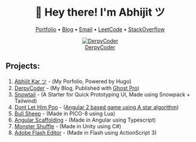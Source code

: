 <h1 align="center">👋 Hey there! I'm Abhijit ツ</h1>
<p align="center">
  <a href="https://www.abhijit-kar.com">Portfolio</a> •
  <a href="https://www.derpycoder.com">Blog</a> •
  <a href="mailto:reachme@abhijit-kar.com">Email</a> •
  <a href="https://leetcode.com/abhijit-kar/">LeetCode</a> •
  <a href="https://stackoverflow.abhijit-kar.com">StackOverflow</a>
</p>

<p align="center">
  <a href="https://www.derpycoder.com"><img src="https://www.derpycoder.com/assets/img/icon.png" alt="DerpyCoder"/></a><br>
  <a href="https://www.derpycoder.com">DerpyCoder</a>
</p>

## Projects:
1. [Abhijit Kar ツ](https://www.abhijit-kar.com/) - (My Porfolio, Powered by Hugo)
1. [DerpyCoder](https://www.derpycoder.com) - (My Blog, Published with [Ghost Pro](https://www.derpycoder.com/ghost-pro-20-reasons-that-make-it-the-best-choice-for-bloggers-in-2021/))
1. [Snowtail](https://www.abhijit-kar.com/snowtail/) - (A Starter for Quick Prototyping UI, Made using Snowpack + Tailwind)
1. [Dont Let Him Poo](https://www.abhijit-kar.com/dont-let-him-poo/) - ([Angular 2 based game using A star algorithm](https://www.derpycoder.com/dont-let-him-poo-angular-2-based-game-using-a-star-algorithm/))
1. [Bull Sheep](https://www.abhijit-kar.com/bull-sheep/) - (Made in PICO-8 using Lua)
1. [Angular Scaffolding](https://www.abhijit-kar.com/angular-scaffolding) - (Made in Angular using Typescript)
1. [Monster Shuffle](https://abhijit-kar.itch.io/monster-shuffle) - (Made in Unity using C#)
1. [Adobe Flash Editor](https://drive.google.com/drive/folders/0B3Cbrg4maoDvSEtZVDhtVm1ZZnc?usp=sharing) - (Made in Flash using ActionScript 3)
